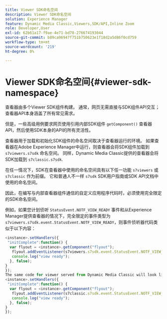 ```yaml
---
title: Viewer SDK命名空间
description: Viewer SDK命名空间
solution: Experience Manager
feature: Dynamic Media Classic,Viewers,SDK/API,Inline Zoom
role: Developer,User
exl-id: 62b61a17-f9ae-4e71-bd78-276674193044
source-git-commit: b89ca96947f751b750623e1f18d2a5d86f0cd759
workflow-type: tm+mt
source-wordcount: '219'
ht-degree: 0%

---
```


# Viewer SDK命名空间{#viewer-sdk-namespace}

查看器由多个Viewer SDK组件构建。 通常，网页无需直接与SDK组件API交互；查看器API本身涵盖了所有常见需求。

但是，一些高级用例要求网页使用引用内部SDK组件 `getComponent()` 查看器API，然后使用SDK本身的API的所有灵活性。

查看器用于加载和初始化SDK组件的命名空间取决于查看器运行的环境。 如果查看器在Adobe Experience Manager中运行，则查看器会将SDK组件加载到 `s7viewers.s7sdk` 命名空间。 同样，Dynamic Media Classic提供的查看器会将SDK加载到 `s7classic.s7sdk`.

在任一情况下，SDK在查看器中使用的命名空间具有以下任一功能 `s7viewers` 或 `s7classic` 作为前缀。 它和普通人不一样 `s7sdk` SDK用户指南或SDK API文档中使用的命名空间。

因此，在编写与内部查看器组件通信的自定义应用程序代码时，必须使用完全限定的SDK命名空间。

例如，如果您计划侦听 `StatusEvent.NOTF_VIEW_READY` 事件和从Experience Manager提供查看器的情况下，完全限定的事件类型为 `s7viewers.s7sdk.event.StatusEvent.NOTF_VIEW_READY`，则事件侦听器代码类似于以下内容：

```javascript {.line-numbers}
<instance>.setHandlers({ 
 "initComplete":function() { 
  var flyout = <instance>.getComponent("flyout"); 
   flyout.addEventListener(s7viewers.s7sdk.event.StatusEvent.NOTF_VIEW_READY, function(e) { 
   console.log("view ready"); 
  }, false); 
} 
}); 
The same code for viewer served from Dynamic Media Classic will look like this: 
<instance>.setHandlers({ 
 "initComplete":function() { 
  var flyout = <instance>.getComponent("flyout"); 
   flyout.addEventListener(s7classic.s7sdk.event.StatusEvent.NOTF_VIEW_READY, function(e) { 
   console.log("view ready"); 
  }, false); 
} 
});
```

